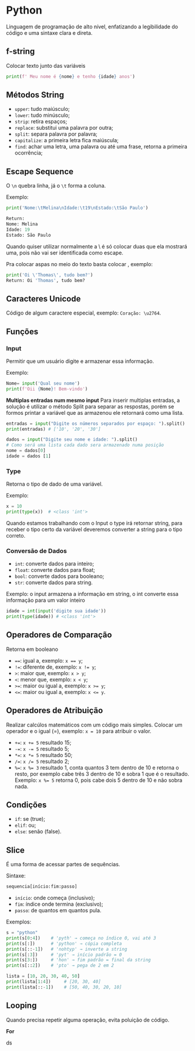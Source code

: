 # Python

Linguagem de programação de alto nível, enfatizando a legibilidade do código e uma sintaxe clara e direta.

## f-string
Colocar texto junto das variáveis
```python
print(f' Meu nome é {nome} e tenho {idade} anos')
```

## Métodos String
- `upper`: tudo maiúsculo;
- `lower`: tudo minúsculo;
- `strip`: retira espaços;
- `replace`: substitui uma palavra por outra;
- `split`: separa palavra por palavra;
- `capitalize`: a primeira letra fica maiúscula;
- `find`: achar uma letra, uma palavra ou até uma frase, retorna a primeira ocorrência;

## Escape Sequence
O `\n` quebra linha, já o `\t` forma a coluna.

Exemplo: 
```python
print('Nome:\tMelina\nIdade:\t19\nEstado:\tSão Paulo')

Return:
Nome: Melina
Idade: 19
Estado: São Paulo
```

Quando quiser utilizar normalmente a \ é só colocar duas que ela mostrará uma, pois não vai ser identificada como escape.

Pra colocar aspas no meio do texto basta colocar \, exemplo: 
```python
print('Oi \'Thomas\', tudo bem?')
Return: Oi 'Thomas', tudo bem?
```

## Caracteres Unicode
Código de algum caractere especial, exemplo: `Coração: \u2764`.

## Funções
### Input
Permitir que um usuário digite e armazenar essa informação.

Exemplo: 
```python
Nome= input('Qual seu nome')
print(f'Oii {Nome}! Bem-vindo')
```

**Multiplas entradas num mesmo input**
Para inserir multiplas entradas, a solução é utilizar o método Split para separar as respostas, porém se formos printar a variável que as armazenou ele retornará como uma lista.

```python
entradas = input("Digite os números separados por espaço: ").split()
print(entradas) # ['10', '20', '30']

dados = input("Digite seu nome e idade: ").split()
# Como será uma lista cada dado sera armazenado numa posição
nome = dados[0]
idade = dados [1]
```

### Type
Retorna o tipo de dado de uma variável.

Exemplo: 
```python
x = 10
print(type(x))  # <class 'int'>
```

Quando estamos trabalhando com o Input o type irá retornar string, para receber o tipo certo da variável deveremos converter a string para o tipo correto. 

### Conversão de Dados
- `int`: converte dados para inteiro;
- `float`: converte dados para float;
- `bool`: converte dados para booleano;
- `str`: converte dados para string.

Exemplo: o input armazena a informação em string, o int converte essa informação para um valor inteiro
```python
idade = int(input('digite sua idade')) 
print(type(idade)) # <class 'int'>
```

## Operadores de Comparação
Retorna em booleano
- `==`: igual a, exemplo: `x == y`;
- `!=`: diferente de, exemplo: `x != y`;
- `>`: maior que, exemplo: `x > y`;
- `<`: menor que, exemplo: `x < y`;
- `>=`: maior ou igual a, exemplo: `x >= y`;
- `<=`: maior ou igual a, exemplo: `x <= y`.

## Operadores de Atribuição
Realizar calcúlos matemáticos com um código mais simples. Colocar um operador e o igual (=), exemplo: `x = 10` para atribuir o valor.
- `+=`: `x += 5` resultado 15;
- `-=`: `x -= 5` resultado 5;
- `*=`: `x *= 5` resultado 50;
- `/=`: `x /= 5` resultado 2;
- `%=`: `x %= 3` resultado 1, conta quantos 3 tem dentro de 10 e retorna o resto, por exemplo cabe três 3 dentro de 10 e sobra 1 que é o resultado. Exemplo: `x %= 5` retorna 0, pois cabe dois 5 dentro de 10 e não sobra nada.

## Condições
- `if`: se (true);
- `elif`: ou;
- `else`: senão (false).

## Slice
É uma forma de acessar partes de sequências.

Sintaxe:
```python
sequencia[início:fim:passo]
```
- `início`: onde começa (inclusivo);
- `fim`: índice onde termina (exclusivo);
- `passo`: de quantos em quantos pula.

Exemplos:
```python
s = "python"
print(s[0:4])    # 'pyth' → começa no índice 0, vai até 3
print(s[:])      # 'python' → cópia completa
print(s[::-1])   # 'nohtyp' → inverte a string
print(s[:3])     # 'pyt' → início padrão = 0
print(s[3:])     # 'hon' → fim padrão = final da string
print(s[::2])    # 'pto' → pega de 2 em 2

lista = [10, 20, 30, 40, 50]
print(lista[1:4])     # [20, 30, 40]
print(lista[::-1])    # [50, 40, 30, 20, 10]
```

## Looping
Quando precisa repetir alguma operação, evita poluição de código.

**For**

ds